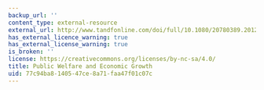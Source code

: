 ```yaml
---
backup_url: ''
content_type: external-resource
external_url: http://www.tandfonline.com/doi/full/10.1080/20780389.2012.657825#.UuaM-_ZOky4
has_external_licence_warning: true
has_external_license_warning: true
is_broken: ''
license: https://creativecommons.org/licenses/by-nc-sa/4.0/
title: Public Welfare and Economic Growth
uid: 77c94ba8-1405-47ce-8a71-faa47f01c07c
---
```

